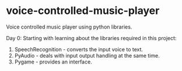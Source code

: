 # voice-controlled-music-player
Voice controlled music player using python libraries.

Day 0: Starting with learning about the libraries required in this project:
1. SpeechRecognition - converts the input voice to text.
2. PyAudio - deals with input output handling at the same time.
3. Pygame - provides an interface.
